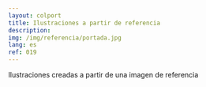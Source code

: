 ```yaml
---
layout: colport
title: Ilustraciones a partir de referencia
description: 
img: /img/referencia/portada.jpg
lang: es
ref: 019
---
```


Ilustraciones creadas a partir de una imagen de referencia


<div class="section group">
        <div class="col span_6_of_12">
	  <img class="image_enlarge" src="{{ site.baseurl }}/img/referencia/fondo_marino.jpg" alt=""/>
	</div>
        <div class="col span_6_of_12">
	  <img class="image_enlarge" src="{{ site.baseurl }}/img/referencia/gorrion.jpg" alt=""/>
	</div>
</div>
<div class="section group">
	<div class="col span_3_of_12"></div>
	<div class="col span_6_of_12">
	  <img class="image_enlarge" src="{{ site.baseurl }}/img/referencia/koala.jpg" alt=""/>
	</div>
</div>
